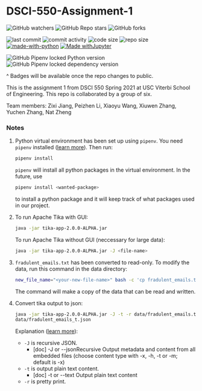 # DSCI-550-Assignment-1

![GitHub watchers](https://img.shields.io/github/watchers/Anthonyive/DSCI-550-Assignment-1?style=social)
![GitHub Repo stars](https://img.shields.io/github/stars/Anthonyive/DSCI-550-Assignment-1?style=social)
![GitHub forks](https://img.shields.io/github/forks/Anthonyive/DSCI-550-Assignment-1?style=social)

![last commit](https://img.shields.io/github/last-commit/Anthonyive/DSCI-550-Assignment-1?style=flat-square)
![commit activity](https://img.shields.io/github/commit-activity/m/Anthonyive/DSCI-550-Assignment-1?style=flat-square)
![code size](https://img.shields.io/github/languages/code-size/Anthonyive/DSCI-550-Assignment-1?style=flat-square)
![repo size](https://img.shields.io/github/repo-size/Anthonyive/DSCI-550-Assignment-1?style=flat-square)
[![made-with-python](https://img.shields.io/badge/Made%20with-Python-1f425f.svg?style=flat-square)](https://www.python.org/)
[![Made withJupyter](https://img.shields.io/badge/Made%20with-Jupyter-orange?style=flat-square&logo=Jupyter)](https://jupyter.org/try)

![GitHub Pipenv locked Python version](https://img.shields.io/github/pipenv/locked/python-version/Anthonyive/DSCI-550-Assignment-1?style=flat-square)
![GitHub Pipenv locked dependency version](https://img.shields.io/github/pipenv/locked/dependency-version/Anthonyive/DSCI-550-Assignment-1/tensorflow?style=flat-square)

^ Badges will be available once the repo changes to public.

This is the assignment 1 from DSCI 550 Spring 2021 at USC Viterbi School of Engineering. This repo is collaborated by a group of six.

Team members: Zixi Jiang, Peizhen Li, Xiaoyu Wang, Xiuwen Zhang, Yuchen Zhang, Nat Zheng

### Notes

1. Python virtual environment has been set up using `pipenv`. You need `pipenv` installed ([learn more](https://pipenv-fork.readthedocs.io/en/latest/)). Then run:

   ```bash
   pipenv install
   ```

   `pipenv` will install all python packages in the virtual environment. In the future, use

   ```bash
   pipenv install <wanted-package>
   ```

   to install a python package and it will keep track of what packages used in our project.

2. To run Apache Tika with GUI:

   ```bash
   java -jar tika-app-2.0.0-ALPHA.jar
   ```

   To run Apache Tika without GUI (neccessary for large data):

   ```bash
   java -jar tika-app-2.0.0-ALPHA.jar -J <file-name>
   ```

3. `fradulent_emails.txt` has been converted to read-only. To modify the data, run this command in the data directory:

   ```bash
   new_file_name="<your-new-file-name>" bash -c 'cp fradulent_emails.txt ${new_file_name}; chmod 0644 ${new_file_name}'
   ```

   The command will make a copy of the data that can be read and written.
   
4. Convert tika output to json:

   ```bash
   java -jar tika-app-2.0.0-ALPHA.jar -J -t -r data/fradulent_emails.txt >
   data/fradulent_emails_t.json
   ```

   Explanation ([learn more](http://tika.apache.org/1.25/gettingstarted.html)): 

   - `-J` is recursive JSON.
     - [doc] -J  or --jsonRecursive Output metadata and content from all embedded files (choose content type with -x, -h, -t or -m; default is -x)
   - `-t` is output plain text content.
     - [doc]  -t  or --text          Output plain text content
   - `-r` is pretty print.
